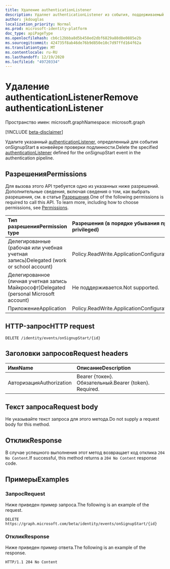 ```yaml
---
title: Удаление authenticationListener
description: Удаляет authenticationListener из события, поддерживаемый authenticationEventsPolicy.
author: jkdouglas
localization_priority: Normal
ms.prod: microsoft-identity-platform
doc_type: apiPageType
ms.openlocfilehash: cb6c12bbba8d5b458ed2dbf6829a88d8e0885e2b
ms.sourcegitcommit: 424735f8ab46de76b9d850e10c7d97ffd164f62a
ms.translationtype: MT
ms.contentlocale: ru-RU
ms.lasthandoff: 12/19/2020
ms.locfileid: "49720334"
---
```

# <a name="remove-authenticationlistener"></a><span data-ttu-id="fb316-103">Удаление authenticationListener</span><span class="sxs-lookup"><span data-stu-id="fb316-103">Remove authenticationListener</span></span>

<span data-ttu-id="fb316-104">Пространство имен: microsoft.graph</span><span class="sxs-lookup"><span data-stu-id="fb316-104">Namespace: microsoft.graph</span></span>

[!INCLUDE [beta-disclaimer](../../includes/beta-disclaimer.md)]

<span data-ttu-id="fb316-105">Удалите указанный [authenticationListener,](../resources/authenticationlistener.md) определенный для события onSignupStart в конвейере проверки подлинности.</span><span class="sxs-lookup"><span data-stu-id="fb316-105">Delete the specified [authenticationListener](../resources/authenticationlistener.md) defined for the onSignupStart event in the authentication pipeline.</span></span>

## <a name="permissions"></a><span data-ttu-id="fb316-106">Разрешения</span><span class="sxs-lookup"><span data-stu-id="fb316-106">Permissions</span></span>

<span data-ttu-id="fb316-p101">Для вызова этого API требуется одно из указанных ниже разрешений. Дополнительные сведения, включая сведения о том, как выбрать разрешения, см. в статье [Разрешения](/graph/permissions-reference).</span><span class="sxs-lookup"><span data-stu-id="fb316-p101">One of the following permissions is required to call this API. To learn more, including how to choose permissions, see [Permissions](/graph/permissions-reference).</span></span>

|<span data-ttu-id="fb316-109">Тип разрешения</span><span class="sxs-lookup"><span data-stu-id="fb316-109">Permission type</span></span>|<span data-ttu-id="fb316-110">Разрешения (в порядке убывания привилегий)</span><span class="sxs-lookup"><span data-stu-id="fb316-110">Permissions (from most to least privileged)</span></span>|
|:---|:---|
|<span data-ttu-id="fb316-111">Делегированные (рабочая или учебная учетная запись)</span><span class="sxs-lookup"><span data-stu-id="fb316-111">Delegated (work or school account)</span></span>|<span data-ttu-id="fb316-112">Policy.ReadWrite.ApplicationConfiguration</span><span class="sxs-lookup"><span data-stu-id="fb316-112">Policy.ReadWrite.ApplicationConfiguration</span></span>|
|<span data-ttu-id="fb316-113">Делегированное (личная учетная запись Майкрософт)</span><span class="sxs-lookup"><span data-stu-id="fb316-113">Delegated (personal Microsoft account)</span></span>|<span data-ttu-id="fb316-114">Не поддерживается.</span><span class="sxs-lookup"><span data-stu-id="fb316-114">Not supported.</span></span>|
|<span data-ttu-id="fb316-115">Приложение</span><span class="sxs-lookup"><span data-stu-id="fb316-115">Application</span></span>|<span data-ttu-id="fb316-116">Policy.ReadWrite.ApplicationConfiguration</span><span class="sxs-lookup"><span data-stu-id="fb316-116">Policy.ReadWrite.ApplicationConfiguration</span></span>|

## <a name="http-request"></a><span data-ttu-id="fb316-117">HTTP-запрос</span><span class="sxs-lookup"><span data-stu-id="fb316-117">HTTP request</span></span>

<!-- {
  "blockType": "ignored"
}
-->

``` http
DELETE /identity/events/onSignupStart/{id}
```

## <a name="request-headers"></a><span data-ttu-id="fb316-118">Заголовки запросов</span><span class="sxs-lookup"><span data-stu-id="fb316-118">Request headers</span></span>

|<span data-ttu-id="fb316-119">Имя</span><span class="sxs-lookup"><span data-stu-id="fb316-119">Name</span></span>|<span data-ttu-id="fb316-120">Описание</span><span class="sxs-lookup"><span data-stu-id="fb316-120">Description</span></span>|
|:---|:---|
|<span data-ttu-id="fb316-121">Авторизация</span><span class="sxs-lookup"><span data-stu-id="fb316-121">Authorization</span></span>|<span data-ttu-id="fb316-p102">Bearer {токен}. Обязательный.</span><span class="sxs-lookup"><span data-stu-id="fb316-p102">Bearer {token}. Required.</span></span>|

## <a name="request-body"></a><span data-ttu-id="fb316-124">Текст запроса</span><span class="sxs-lookup"><span data-stu-id="fb316-124">Request body</span></span>

<span data-ttu-id="fb316-125">Не указывайте текст запроса для этого метода.</span><span class="sxs-lookup"><span data-stu-id="fb316-125">Do not supply a request body for this method.</span></span>

## <a name="response"></a><span data-ttu-id="fb316-126">Отклик</span><span class="sxs-lookup"><span data-stu-id="fb316-126">Response</span></span>

<span data-ttu-id="fb316-127">В случае успешного выполнения этот метод возвращает код отклика `204 No Content`.</span><span class="sxs-lookup"><span data-stu-id="fb316-127">If successful, this method returns a `204 No Content` response code.</span></span>

## <a name="examples"></a><span data-ttu-id="fb316-128">Примеры</span><span class="sxs-lookup"><span data-stu-id="fb316-128">Examples</span></span>

### <a name="request"></a><span data-ttu-id="fb316-129">Запрос</span><span class="sxs-lookup"><span data-stu-id="fb316-129">Request</span></span>

<span data-ttu-id="fb316-130">Ниже приведен пример запроса.</span><span class="sxs-lookup"><span data-stu-id="fb316-130">The following is an example of the request.</span></span>

<!-- {
  "blockType": "request",
  "name": "delete_onsignupstart_from_authenticationeventspolicy"
}
-->

``` http
DELETE https://graph.microsoft.com/beta/identity/events/onSignupStart/{id}
```

### <a name="response"></a><span data-ttu-id="fb316-131">Отклик</span><span class="sxs-lookup"><span data-stu-id="fb316-131">Response</span></span>

<span data-ttu-id="fb316-132">Ниже приведен пример ответа.</span><span class="sxs-lookup"><span data-stu-id="fb316-132">The following is an example of the response.</span></span>

<!-- {
  "blockType": "response",
  "truncated": true
}
-->

``` http
HTTP/1.1 204 No Content
```
